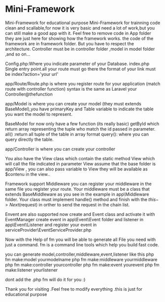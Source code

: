 # Mini-Framework
Mini-Framework for educational purpose
Mini-Framework for trainning code clean and scallable,for now it is very basic and need a lot of work,but you can still make a good app with it.
Feel free to remove code in App folder they are just here for showing how the framework works.
the code of the framework are in framework folder.
But you have to respect the architecture. Controller must be in controller folder ,model in model folder ,and so on...
 
Config.php:Where you indicate parameter of your Database.
index.php Single entry point.all your route must go there the format of your link must be index?action='your url'

app/Route/Route.php is where you register route for your application (match route with controller function) syntax is the same as Laravel
your Controller@thefunction

app/Model is where you can create your model (they must extends BaseModel),you have primaryKey and Table variable to indicate the table  you want the model to represent.

BaseModel for now only have a few function (its really basic) getById which return array representing the tuple who match the id passed in parameter.
all() :return all tuple of the table in array format
query(): where you can query directly the table.

app/Controller is where you can create your controller 

You also have the View class which contain the static method View which will call the file indicated in parameter View assume that the base folder is app/View , you can also pass variable to View they will be available as $contenu in the view..

Framework support Middleware you can register your middleware in the same file you register your route. Your middleware must be a class that extends BaseMiddleware as you see in the example in app\Middleware folder. Your class must implement handle() method and finish with the $this->Next($request) in orther to send the request in the chain list.

Envent are also supported now create and Event class and activate it with EventManager
create event in app\Event\Event folder and listener in app\Event\Listener and register your event in serviceProvider\EventServiceProvider.php

Now with the Help of fm you will be able to generate all File you need with just a command.
fm is a command line tools which help you build fast code.

you can generate model,controller,middleware,event,listener like this
php fm make:model yourmodelname 
php fm make:middleware yourmiddleware
php fm make:controller yourcontroller
php fm make:event yourevent
php fm make:listener yourlistener 

dont add the .php fm will do it for you :)

Thank you for visiting .Feel free to modify everything .this is just for educational purpose
 
